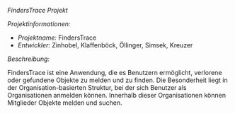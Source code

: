 

*FindersTrace Projekt*

*Projektinformationen:*

- *Projektname:* FindersTrace
- *Entwickler:* Zinhobel, Klaffenböck, Öllinger, Simsek, Kreuzer

*Beschreibung:*

FindersTrace ist eine Anwendung, die es Benutzern ermöglicht, verlorene oder gefundene Objekte zu melden und zu finden. Die Besonderheit liegt in der Organisation-basierten Struktur, bei der sich Benutzer als Organisationen anmelden können. Innerhalb dieser Organisationen können Mitglieder Objekte melden und suchen.
